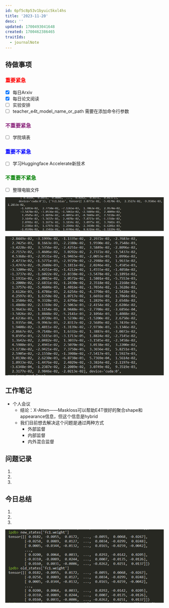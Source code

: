 ```yaml
---
id: 6pf5c8p53v1byuic5kxl4hs
title: '2023-11-20'
desc: ''
updated: 1700493041648
created: 1700462386465
traitIds:
  - journalNote
---
```

<!--
Based on the journaling method created by Intelligent Change:
- [Intelligent Change: Our Story](https://www.intelligentchange.com/pages/our-story)
- [The Five Minute Journal](https://www.intelligentchange.com/products/the-five-minute-journal)
-->



## **待做事项**

### <font color=red>**重要紧急**</font>
- [x]  每日Arxiv
- [x]  每日论文阅读
- [ ]  实验安排
  - [ ]  teacher_e4t_model_name_or_path 需要在添加命令行参数

### <font color=#871F78>**不重要紧急**</font>

- [ ] 学院填表 



### <font color=blue>**重要不紧急**</font>

- [ ] 学习Huggingface Accelerate新技术


### <font color=green>**不重要不紧急**</font>

- [ ] 整理电脑文件

![图 0](assets/images/d737ca737ab3fe3e7819667d525b6865962c69bbbd166004dfc21700172f2347.png)  



![图 1](assets/images/257fa262752bc8de286a1047a992e4b4b013b8fd2ef63cd1c09a5039100830b6.png)  


## **工作笔记**
* 个人会议
  * 结论：X-Atten——Maskloss可以帮助E4T很好的聚合shape和appearance信息，但这个信息是hybrid
  * 我们目前想去解决这个问题是通过两种方式
    * 外部监督
    * 内部监督
    * 内外混合监督


## **问题记录**

1.
2.
3.


## **今日总结**

1.
2.
3.


![图 2](assets/images/490200a21ba98c41840280511a75040e801833f5478ce6fb302aa5ac2afbdc2e.png)  
